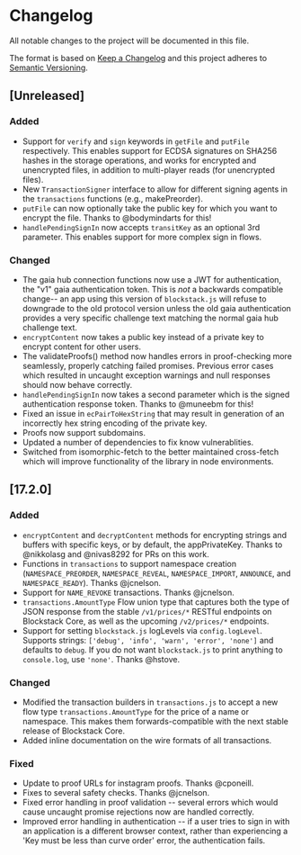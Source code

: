 # Changelog
All notable changes to the project will be documented in this file.

The format is based on [Keep a Changelog](https://keepachangelog.com/en/1.0.0/)
and this project adheres to [Semantic Versioning](https://semver.org/spec/v2.0.0.html).

## [Unreleased]

### Added

- Support for `verify` and `sign` keywords in `getFile` and `putFile`
  respectively. This enables support for ECDSA signatures on SHA256
  hashes in the storage operations, and works for encrypted and
  unencrypted files, in addition to multi-player reads (for
  unencrypted files).
- New `TransactionSigner` interface to allow for different signing agents
  in the `transactions` functions (e.g., makePreorder).
- `putFile` can now optionally take the public key for which you want
to encrypt the file. Thanks to @bodymindarts for this!
- `handlePendingSignIn` now accepts `transitKey` as an optional 3rd parameter. This
enables support for more complex sign in flows.

### Changed
- The gaia hub connection functions now use a JWT for authentication,
  the "v1" gaia authentication token. This is *not* a backwards
  compatible change-- an app using this version of `blockstack.js`
  will refuse to downgrade to the old protocol version unless the old
  gaia authentication provides a very specific challenge text matching
  the normal gaia hub challenge text.
- `encryptContent` now takes a public key instead of a private key to
encrypt content for other users.
- The validateProofs() method now handles errors in proof-checking
  more seamlessly, properly catching failed promises. Previous error
  cases which resulted in uncaught exception warnings and null
  responses should now behave correctly.
- `handlePendingSignIn` now takes a second parameter which is the
   signed authentication response token. Thanks to @muneebm for this!
- Fixed an issue in `ecPairToHexString` that may result in generation of
  an incorrectly hex string encoding of the private key.
- Proofs now support subdomains.
- Updated a number of dependencies to fix know vulnerablities.
- Switched from isomorphic-fetch to the better maintained cross-fetch
  which will improve functionality of the library in node environments.


## [17.2.0]

### Added

- `encryptContent` and `decryptContent` methods for encrypting strings
  and buffers with specific keys, or by default, the
  appPrivateKey. Thanks to @nikkolasg and @nivas8292 for PRs on this
  work.
- Functions in `transactions` to support namespace creation
  (`NAMESPACE_PREORDER`, `NAMESPACE_REVEAL`, `NAMESPACE_IMPORT`,
  `ANNOUNCE`, and `NAMESPACE_READY`). Thanks @jcnelson.
- Support for `NAME_REVOKE` transactions. Thanks @jcnelson.
- `transactions.AmountType` Flow union type that captures both the
  type of JSON response from the stable `/v1/prices/*` RESTful
  endpoints on Blockstack Core, as well as the upcoming `/v2/prices/*`
  endpoints.
- Support for setting `blockstack.js` logLevels via
  `config.logLevel`. Supports strings: `['debug', 'info', 'warn',
  'error', 'none']` and defaults to `debug`. If you do not want
  `blockstack.js` to print anything to `console.log`, use
  `'none'`. Thanks @hstove.

### Changed

- Modified the transaction builders in `transactions.js` to accept a
  new flow type `transactions.AmountType` for the price of a name or
  namespace.  This makes them forwards-compatible with the next stable
  release of Blockstack Core.
- Added inline documentation on the wire formats of all transactions.

### Fixed

- Update to proof URLs for instagram proofs. Thanks @cponeill.
- Fixes to several safety checks. Thanks @jcnelson.
- Fixed error handling in proof validation -- several errors which
  would cause uncaught promise rejections now are handled correctly.
- Improved error handling in authentication -- if a user tries to sign
  in with an application is a different browser context, rather than
  experiencing a 'Key must be less than curve order' error, the
  authentication fails.
